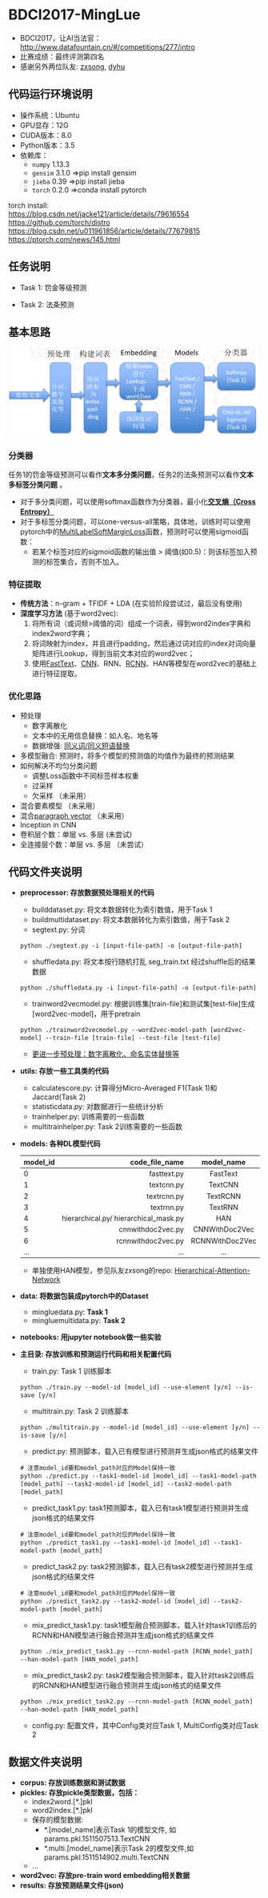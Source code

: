 # BDCI2017-MingLue
- BDCI2017，让AI当法官：http://www.datafountain.cn/#/competitions/277/intro
- 比赛成绩：最终评测第四名
- 感谢另外两位队友: [zxsong](https://github.com/szxSpark),  [dyhu](https://github.com/psubnwell)

## 代码运行环境说明

* 操作系统：Ubuntu
* GPU显存：12G
* CUDA版本：8.0
* Python版本：3.5
* 依赖库：
    * `numpy` 1.13.3
    * `gensim` 3.1.0 =>pip install gensim
    * `jieba` 0.39   =>pip install jieba 
    * `torch` 0.2.0  =>conda install pytorch

torch install: <br>
https://blog.csdn.net/jacke121/article/details/79616554 <br> 
https://github.com/torch/distro <br> 
https://blog.csdn.net/u011961856/article/details/77679815 <br>
https://ptorch.com/news/145.html <br> 

## 任务说明

- Task 1: 罚金等级预测 

- Task 2: 法条预测
  ​
## 基本思路

![Architecture](./Architecture.png)


### 分类器

任务1的罚金等级预测可以看作**文本多分类问题**，任务2的法条预测可以看作**文本多标签分类问题** 。

- 对于多分类问题，可以使用softmax函数作为分类器，最小化[**交叉熵（Cross Entropy）**](http://www.cnblogs.com/llhthinker/p/7287029.html)
- 对于多标签分类问题，可以one-versus-all策略，具体地，训练时可以使用pytorch中的[MultiLabelSoftMarginLoss](http://pytorch.org/docs/0.3.0/nn.html#multilabelsoftmarginloss)函数，预测时可以使用sigmoid函数：
  - 若某个标签对应的sigmoid函数的输出值 > 阈值(如0.5)：则该标签加入预测的标签集合，否则不加入。

### 特征提取

- **传统方法**：n-gram + TFIDF + LDA (在实验阶段尝试过，最后没有使用)
- **深度学习方法** (基于word2vec): 
  1. 将所有词（或词频>阈值的词）组成一个词表，得到word2index字典和index2word字典；
  2. 将词映射为index，并且进行padding，然后通过词对应的index对词向量矩阵进行Lookup，得到当前文本对应的word2vec；
  3. 使用[FastText](https://github.com/llhthinker/NLP-Papers/blob/master/text%20classification/2017-09/Bag%20of%20Tricks%20for%20Efficient%20Text%20Classification/note.md)、[CNN](https://github.com/llhthinker/NLP-Papers/blob/master/text%20classification/2017-10/Convolutional%20Neural%20Networks%20for%20Sentence%20Classification/note.md)、RNN、[RCNN](https://github.com/llhthinker/NLP-Papers/blob/master/text%20classification/2017-10/Recurrent%20Convolutional%20Neural%20Networks%20for%20Text%20Classification/note.md)、HAN等模型在word2vec的基础上进行特征提取。

### 优化思路

- 预处理
  - 数字离散化
  - 文本中的无用信息替换：如人名、地名等
  - 数据增强: [同义词/同义短语替换](https://github.com/llhthinker/NLP-Papers/blob/master/text%20classification/2017-10/Character-level%20Convolutional%20Networks%20for%20Text%20Classification/note.md#data-augmentation-using-thesaurus)
- 多模型融合: 预测时，将多个模型的预测值的均值作为最终的预测结果
- 如何解决不均匀分类问题
  - 调整Loss函数中不同标签样本权重
  - 过采样
  - 欠采样 （未采用）
- 混合要素模型 （未采用）
- 混合[paragraph vector](https://github.com/llhthinker/NLP-Papers/blob/master/distributed%20representations/2017-11/Distributed%20Representations%20of%20Sentences%20and%20Documents/note.md) （未采用）
- Inception in CNN
- 卷积层个数：单层 vs. 多层 (未尝试)
- 全连接层个数：单层 vs. 多层 （未尝试）

## 代码文件夹说明
- **preprocessor: 存放数据预处理相关的代码**
    - builddataset.py: 将文本数据转化为索引数值，用于Task 1
    - buildmultidataset.py: 将文本数据转化为索引数值，用于Task 2
    - segtext.py: 分词
    ```
    python ./segtext.py -i [input-file-path] -o [output-file-path]
    ```
    - shuffledata.py: 将文本按行随机打乱
    seg_train.txt 经过shuffle后的结果数据  
    ```
    python ./shuffledata.py -i [input-file-path] -o [output-file-path]
    ```
    - trainword2vecmodel.py: 根据训练集[train-file]和测试集[test-file]生成[word2vec-model]，用于pretrain
    ```
    python ./trainword2vecmodel.py --word2vec-model-path [word2vec-model] --train-file [train-file] --test-file [test-file]
    ```

    - [更进一步预处理：数字离散化、命名实体替换等](https://github.com/llhthinker/BDCI2017-MingLue/tree/master/preprocessor/recognize)

- **utils: 存放一些工具类的代码**

    - calculatescore.py: 计算得分Micro-Averaged F1(Task 1)和Jaccard(Task 2)
    - statisticdata.py: 对数据进行一些统计分析
    - trainhelper.py: 训练需要的一些函数
    - multitrainhelper.py: Task 2训练需要的一些函数

- **models: 各种DL模型代码**

    | model\_id |                      code\_file\_name |   model\_name   |
    | --------- | ------------------------------------: | :-------------: |
    | 0         |                           fasttext.py |    FastText     |
    | 1         |                            textcnn.py |     TextCNN     |
    | 2         |                           textrcnn.py |    TextRCNN     |
    | 3         |                            textrnn.py |     TextRNN     |
    | 4         | hierarchical.py/ hierarchical_mask.py |       HAN       |
    | 5         |                     cnnwithdoc2vec.py | CNNWithDoc2Vec  |
    | 6         |                    rcnnwithdoc2vec.py | RCNNWithDoc2Vec |
    | ...       |                                   ... |       ...       |

    - 单独使用HAN模型，参见队友zxsong的repo: [Hierarchical-Attention-Network](https://github.com/szxSpark/Hierarchical-Attention-Network) 

- **data: 将数据包装成pytorch中的Dataset**

    - mingluedata.py: **Task 1**
    - mingluemultidata.py: **Task 2**

- **notebooks: 用jupyter notebook做一些实验**

- **主目录: 存放训练和预测运行代码和相关配置代码**
    - train.py: Task 1 训练脚本
    ```
    python ./train.py --model-id [model_id] --use-element [y/n] --is-save [y/n]
    ```
    - multitrain.py: Task 2 训练脚本
    ```
    python ./multitrain.py --model-id [model_id] --use-element [y/n] --is-save [y/n]
    ```
    - predict.py: 预测脚本，载入已有模型进行预测并生成json格式的结果文件
    ```
    # 注意model_id要和model_path对应的Model保持一致
    python ./predict.py --task1-model-id [model_id] --task1-model-path [model_path] --task2-model-id [model_id] --task2-model-path [model_path]
    ```
    - predict_task1.py: task1预测脚本，载入已有task1模型进行预测并生成json格式的结果文件

    ```
    # 注意model_id要和model_path对应的Model保持一致
    python ./predict_task1.py --task1-model-id [model_id] --task1-model-path [model_path]
    ```

    - predict_task2.py: task2预测脚本，载入已有task2模型进行预测并生成json格式的结果文件

    ```
    # 注意model_id要和model_path对应的Model保持一致
    python ./predict_task2.py --task2-model-id [model_id] --task2-model-path [model_path]
    ```

    - mix_predict_task1.py: task1模型融合预测脚本，载入针对task1训练后的RCNN和HAN模型进行融合预测并生成json格式的结果文件

    ```
    python ./mix_predict_task1.py --rcnn-model-path [RCNN_model_path]  --han-model-path [HAN_model_path]
    ```

    - mix_predict_task2.py: task2模型融合预测脚本，载入针对task2训练后的RCNN和HAN模型进行融合预测并生成json格式的结果文件

    ```
    python ./mix_predict_task2.py --rcnn-model-path [RCNN_model_path]  --han-model-path [HAN_model_path]
    ```

    - config.py: 配置文件，其中Config类对应Task 1, MultiConfig类对应Task 2

## 数据文件夹说明
- **corpus: 存放训练数据和测试数据**
- **pickles: 存放pickle类型数据，包括：**
    - index2word.[*.]pkl
    - word2index.[*.]pkl
    - 保存的模型数据:
        - \*.[model_name]表示Task 1的模型文件, 如params.pkl.1511507513.TextCNN
        - \*.multi.[model_name]表示Task 2的模型文件,如params.pkl.1511514902.multi.TextCNN
    - ...
- **word2vec: 存放pre-train word embedding相关数据**
- **results: 存放预测结果文件(json)**